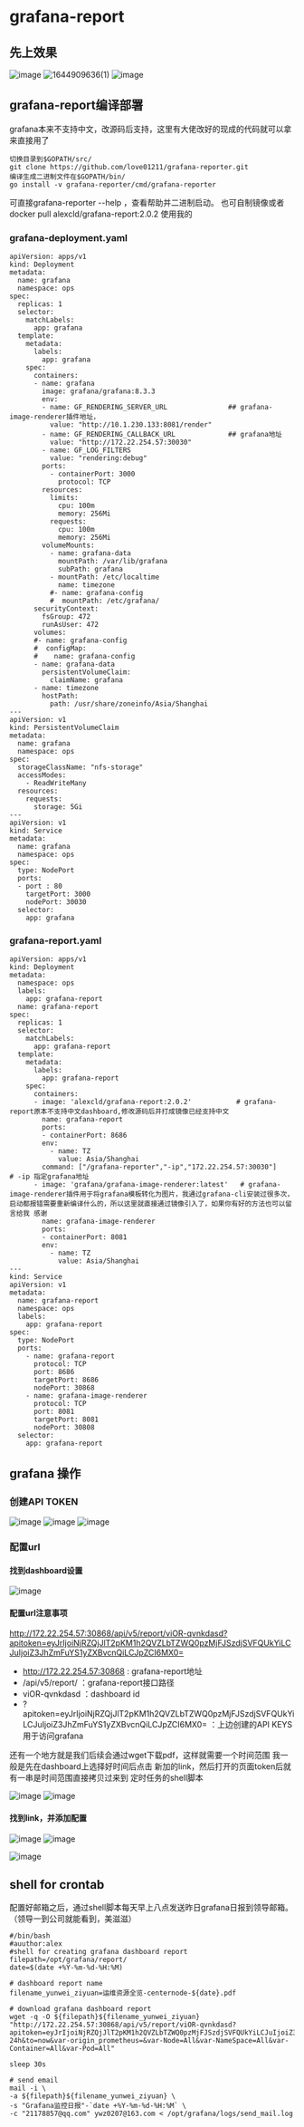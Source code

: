 # grafana-report
## 先上效果
![image](https://user-images.githubusercontent.com/63449830/154011692-024fefee-4c2f-49bb-ba83-f3c18d3bc724.png)
![1644909636(1)](https://user-images.githubusercontent.com/63449830/154012095-ccfa9645-404c-43ff-91ec-609109f81ea2.png)
![image](https://user-images.githubusercontent.com/63449830/154012175-eae58c0e-0dbd-426e-bca1-a3ca9f515545.png)

## grafana-report编译部署 
grafana本来不支持中文，改源码后支持，这里有大佬改好的现成的代码就可以拿来直接用了
```
切换目录到$GOPATH/src/
git clone https://github.com/love01211/grafana-reporter.git
编译生成二进制文件在$GOPATH/bin/
go install -v grafana-reporter/cmd/grafana-reporter
```
可直接grafana-reporter --help ，查看帮助并二进制启动。
也可自制镜像或者docker pull alexcld/grafana-report:2.0.2 使用我的

### grafana-deployment.yaml
```
apiVersion: apps/v1
kind: Deployment 
metadata:
  name: grafana
  namespace: ops
spec:
  replicas: 1
  selector:
    matchLabels:
      app: grafana
  template:
    metadata:
      labels:
        app: grafana
    spec:
      containers:
      - name: grafana
        image: grafana/grafana:8.3.3
        env:
        - name: GF_RENDERING_SERVER_URL               ## grafana-image-renderer插件地址，
          value: "http://10.1.230.133:8081/render"
        - name: GF_RENDERING_CALLBACK_URL             ## grafana地址
          value: "http://172.22.254.57:30030"
        - name: GF_LOG_FILTERS
          value: "rendering:debug"
        ports:
          - containerPort: 3000
            protocol: TCP
        resources:
          limits:
            cpu: 100m            
            memory: 256Mi          
          requests:
            cpu: 100m            
            memory: 256Mi
        volumeMounts:
          - name: grafana-data
            mountPath: /var/lib/grafana
            subPath: grafana
          - mountPath: /etc/localtime
            name: timezone
          #- name: grafana-config
          #  mountPath: /etc/grafana/
      securityContext:
        fsGroup: 472
        runAsUser: 472
      volumes:
      #- name: grafana-config
      #  configMap: 
      #    name: grafana-config
      - name: grafana-data
        persistentVolumeClaim:
          claimName: grafana
      - name: timezone
        hostPath:
          path: /usr/share/zoneinfo/Asia/Shanghai 
---
apiVersion: v1
kind: PersistentVolumeClaim
metadata:
  name: grafana 
  namespace: ops
spec:
  storageClassName: "nfs-storage"
  accessModes:
    - ReadWriteMany
  resources:
    requests:
      storage: 5Gi
---
apiVersion: v1
kind: Service
metadata:
  name: grafana
  namespace: ops
spec:
  type: NodePort
  ports:
  - port : 80
    targetPort: 3000
    nodePort: 30030
  selector:
    app: grafana
```
### grafana-report.yaml
```
apiVersion: apps/v1
kind: Deployment
metadata:
  namespace: ops
  labels:
    app: grafana-report
  name: grafana-report
spec:
  replicas: 1
  selector:
    matchLabels:
      app: grafana-report
  template:
    metadata:
      labels:
        app: grafana-report
    spec:
      containers:
      - image: 'alexcld/grafana-report:2.0.2'           # grafana-report原本不支持中文dashboard,修改源码后并打成镜像已经支持中文
        name: grafana-report
        ports: 
        - containerPort: 8686
        env:
          - name: TZ
            value: Asia/Shanghai
        command: ["/grafana-reporter","-ip","172.22.254.57:30030"]    # -ip 指定grafana地址
      - image: 'grafana/grafana-image-renderer:latest'   # grafana-image-renderer插件用于将grafana模板转化为图片，我通过grafana-cli安装过很多次，启动都报错需要重新编译什么的，所以这里就直接通过镜像引入了，如果你有好的方法也可以留言给我 感谢
        name: grafana-image-renderer
        ports: 
        - containerPort: 8081
        env:
          - name: TZ
            value: Asia/Shanghai
---
kind: Service
apiVersion: v1
metadata:
  name: grafana-report
  namespace: ops
  labels:
    app: grafana-report
spec:
  type: NodePort
  ports:
    - name: grafana-report
      protocol: TCP
      port: 8686
      targetPort: 8686
      nodePort: 30868
    - name: grafana-image-renderer
      protocol: TCP
      port: 8081
      targetPort: 8081
      nodePort: 30808
  selector:
    app: grafana-report
```
## grafana 操作

### 创建API TOKEN

![image](https://user-images.githubusercontent.com/63449830/154009141-a41dac3c-fa5c-48ca-ba32-ad7c29799d67.png)
![image](https://user-images.githubusercontent.com/63449830/154009197-5e826b61-fe52-4587-8b88-523ee0ccd504.png)
![image](https://user-images.githubusercontent.com/63449830/154009401-ab47fa7a-a8f7-4fda-a4f8-a7ddcfc83c0c.png)

### 配置url
#### 找到dashboard设置

![image](https://user-images.githubusercontent.com/63449830/154008657-e885332f-a510-480e-82c0-d55aa3177d77.png)

#### 配置url注意事项
http://172.22.254.57:30868/api/v5/report/viOR-qvnkdasd?apitoken=eyJrIjoiNjRZQjJlT2pKM1h2QVZLbTZWQ0pzMjFJSzdjSVFQUkYiLCJuIjoiZ3JhZmFuYS1yZXBvcnQiLCJpZCI6MX0=

* http://172.22.254.57:30868 : grafana-report地址
* /api/v5/report/ ：grafana-report接口路径
* viOR-qvnkdasd ：dashboard id
* ?apitoken=eyJrIjoiNjRZQjJlT2pKM1h2QVZLbTZWQ0pzMjFJSzdjSVFQUkYiLCJuIjoiZ3JhZmFuYS1yZXBvcnQiLCJpZCI6MX0= ：上边创建的API KEYS 用于访问grafana


还有一个地方就是我们后续会通过wget下载pdf，这样就需要一个时间范围
我一般是先在dashboard上选择好时间后点击 新加的link，然后打开的页面token后就有一串是时间范围直接拷贝过来到 定时任务的shell脚本

![image](https://user-images.githubusercontent.com/63449830/154010841-56363196-e6d1-43c9-9f5e-6d6fd5f9bd03.png)
![image](https://user-images.githubusercontent.com/63449830/154010936-bcc67f50-25e6-4dd1-b4c5-d436b13bd57d.png)



#### 找到link，并添加配置

![image](https://user-images.githubusercontent.com/63449830/154008791-77aadbf8-69cc-44a2-88be-92cc9d05d73f.png)
![image](https://user-images.githubusercontent.com/63449830/154010129-2ca46975-d3c5-432e-9403-75485e3703b2.png)

![image](https://user-images.githubusercontent.com/63449830/154008958-6940b093-9f5f-4357-a497-0577108f29fc.png)

## shell for crontab

配置好邮箱之后，通过shell脚本每天早上八点发送昨日grafana日报到领导邮箱。（领导一到公司就能看到，美滋滋）
```
#/bin/bash
#auuthor:alex
#shell for creating grafana dashboard report
filepath=/opt/grafana/report/
date=$(date +%Y-%m-%d-%H:%M)

# dashboard report name
filename_yunwei_ziyuan=运维资源全览-centernode-${date}.pdf

# download grafana dashboard report
wget -q -O ${filepath}${filename_yunwei_ziyuan} "http://172.22.254.57:30868/api/v5/report/viOR-qvnkdasd?apitoken=eyJrIjoiNjRZQjJlT2pKM1h2QVZLbTZWQ0pzMjFJSzdjSVFQUkYiLCJuIjoiZ3JhZmFuYS1yZXBvcnQiLCJpZCI6MX0=&from=now-24h&to=now&var-origin_prometheus=&var-Node=All&var-NameSpace=All&var-Container=All&var-Pod=All"

sleep 30s

# send email
mail -i \
-a ${filepath}${filename_yunwei_ziyuan} \
-s "Grafana监控日报"-`date +%Y-%m-%d-%H:%M` \
-c "21178857@qq.com" ywz0207@163.com < /opt/grafana/logs/send_mail.log 
```
